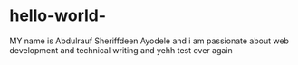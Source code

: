 # hello-world-
MY name is Abdulrauf Sheriffdeen Ayodele and i am passionate about web development and technical writing and
yehh test over again
